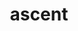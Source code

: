 ---
title: "ascent"
layout: cache
categories: [package, v0.18.1]
meta: {"versions": ["0.8.0"], "compilers": ["gcc@=7.5.0"], "oss": ["ubuntu18.04"], "platforms": ["linux"], "targets": ["x86_64"], "stacks": ["data-vis-sdk", "e4s", "radiuss", "root"], "num_specs": 3, "num_specs_by_stack": {"data-vis-sdk": 1, "root": 3, "radiuss": 1, "e4s": 1}}
spec_details: [{"hash": "stuis3h2efy4k4ej324niqkp2g35fhmo", "compiler": "gcc@=7.5.0", "versions": ["0.8.0"], "os": "ubuntu18.04", "platform": "linux", "target": "x86_64", "variants": ["+adios2", "~babelflow", "+blt_find_mpi", "build_type=RelWithDebInfo", "~cuda", "~doc", "+dray", "~fides", "~fortran", "~ipo", "~mfem", "+mpi", "+openmp", "patches=bd25d66,cbe4552", "+python", "+serial", "+shared", "~test", "+vtkh"], "stacks": ["data-vis-sdk", "root"], "size": "-", "tarball": "https://binaries.spack.io/v0.18.1/build_cache/linux-ubuntu18.04-x86_64/gcc-7.5.0/ascent-0.8.0/linux-ubuntu18.04-x86_64-gcc-7.5.0-ascent-0.8.0-stuis3h2efy4k4ej324niqkp2g35fhmo.spack"}, {"hash": "c25sabcljbshrv67wsjuoqzwomf6yywr", "compiler": "gcc@=7.5.0", "versions": ["0.8.0"], "os": "ubuntu18.04", "platform": "linux", "target": "x86_64", "variants": ["~adios2", "~babelflow", "+blt_find_mpi", "build_type=RelWithDebInfo", "~cuda", "~doc", "~dray", "~fides", "+fortran", "~ipo", "~mfem", "+mpi", "+openmp", "patches=bd25d66,cbe4552", "~python", "+serial", "+shared", "+test", "+vtkh"], "stacks": ["root", "radiuss"], "size": "-", "tarball": "https://binaries.spack.io/v0.18.1/build_cache/linux-ubuntu18.04-x86_64/gcc-7.5.0/ascent-0.8.0/linux-ubuntu18.04-x86_64-gcc-7.5.0-ascent-0.8.0-c25sabcljbshrv67wsjuoqzwomf6yywr.spack"}, {"hash": "zyuk43se4hmsjqwqn4tfbznw7fcxit4g", "compiler": "gcc@=7.5.0", "versions": ["0.8.0"], "os": "ubuntu18.04", "platform": "linux", "target": "x86_64", "variants": ["~adios2", "~babelflow", "+blt_find_mpi", "build_type=RelWithDebInfo", "~cuda", "~doc", "~dray", "~fides", "+fortran", "~ipo", "~mfem", "+mpi", "+openmp", "patches=bd25d66,cbe4552", "~python", "+serial", "+shared", "+test", "+vtkh"], "stacks": ["e4s", "root"], "size": "-", "tarball": "https://binaries.spack.io/v0.18.1/build_cache/linux-ubuntu18.04-x86_64/gcc-7.5.0/ascent-0.8.0/linux-ubuntu18.04-x86_64-gcc-7.5.0-ascent-0.8.0-zyuk43se4hmsjqwqn4tfbznw7fcxit4g.spack"}]
---